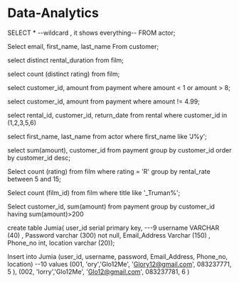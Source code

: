 
# Data-Analytics

SELECT * --wildcard , it shows everything-- FROM actor;

Select email, first_name, last_name From customer;

select distinct rental_duration from film;

select count (distinct rating) from film;

select customer_id, amount from payment where amount < 1 or amount > 8;

select customer_id, amount from payment where amount != 4.99;

select rental_id, customer_id, return_date from rental where customer_id in (1,2,3,5,6)

select first_name, last_name
from actor where first_name like 'J%y';

select sum(amount), customer_id from payment group by customer_id order by customer_id desc;

Select count (rating) from film where rating = 'R' group by rental_rate between 5 and 15;

Select count (film_id) from film where title like '_Truman%';

Select customer_id, sum(amount) from payment group by customer_id having sum(amount)>200

create table Jumia( user_id serial primary key, ---9 username VARCHAR (40) , Password varchar (300) not null, Email_Address Varchar (150) , Phone_no int, location varchar (20));

Insert into Jumia (user_id, username, password, Email_Address, Phone_no, location) --10 values (001, 'ory','Glo12Me', 'Glory12@gmail.com', 083237771, 5 ), (002, 'lorry','Glo12Me', 'Glo12@gmail.com', 083237781, 6 )
